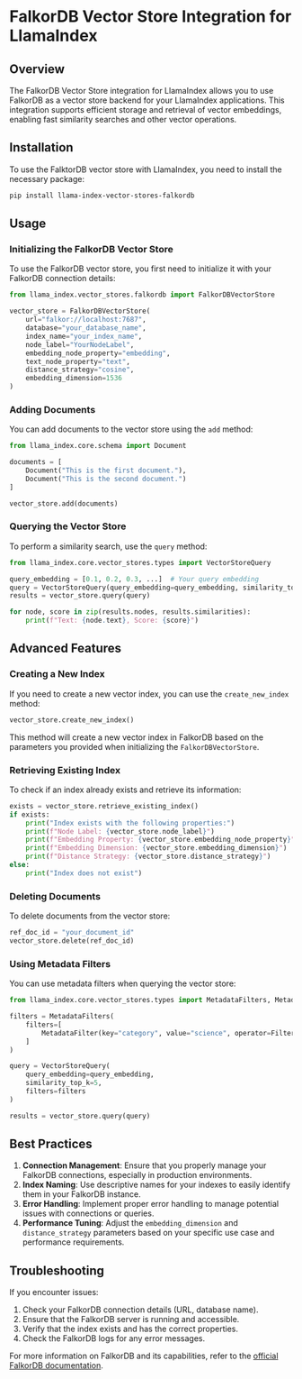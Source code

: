 # FalkorDB Vector Store Integration for LlamaIndex

## Overview

The FalkorDB Vector Store integration for LlamaIndex allows you to use FalkorDB as a vector store backend for your LlamaIndex applications. This integration supports efficient storage and retrieval of vector embeddings, enabling fast similarity searches and other vector operations.

## Installation

To use the FalktorDB vector store with LlamaIndex, you need to install the necessary package:

```bash
pip install llama-index-vector-stores-falkordb
```

## Usage

### Initializing the FalkorDB Vector Store

To use the FalkorDB vector store, you first need to initialize it with your FalkorDB connection details:

```python
from llama_index.vector_stores.falkordb import FalkorDBVectorStore

vector_store = FalkorDBVectorStore(
    url="falkor://localhost:7687",
    database="your_database_name",
    index_name="your_index_name",
    node_label="YourNodeLabel",
    embedding_node_property="embedding",
    text_node_property="text",
    distance_strategy="cosine",
    embedding_dimension=1536
)
```

### Adding Documents

You can add documents to the vector store using the `add` method:

```python
from llama_index.core.schema import Document

documents = [
    Document("This is the first document."),
    Document("This is the second document.")
]

vector_store.add(documents)
```

### Querying the Vector Store

To perform a similarity search, use the `query` method:

```python
from llama_index.core.vector_stores.types import VectorStoreQuery

query_embedding = [0.1, 0.2, 0.3, ...]  # Your query embedding
query = VectorStoreQuery(query_embedding=query_embedding, similarity_top_k=5)
results = vector_store.query(query)

for node, score in zip(results.nodes, results.similarities):
    print(f"Text: {node.text}, Score: {score}")
```

## Advanced Features

### Creating a New Index

If you need to create a new vector index, you can use the `create_new_index` method:

```python
vector_store.create_new_index()
```

This method will create a new vector index in FalkorDB based on the parameters you provided when initializing the `FalkorDBVectorStore`.

### Retrieving Existing Index

To check if an index already exists and retrieve its information:

```python
exists = vector_store.retrieve_existing_index()
if exists:
    print("Index exists with the following properties:")
    print(f"Node Label: {vector_store.node_label}")
    print(f"Embedding Property: {vector_store.embedding_node_property}")
    print(f"Embedding Dimension: {vector_store.embedding_dimension}")
    print(f"Distance Strategy: {vector_store.distance_strategy}")
else:
    print("Index does not exist")
```

### Deleting Documents

To delete documents from the vector store:

```python
ref_doc_id = "your_document_id"
vector_store.delete(ref_doc_id)
```

### Using Metadata Filters

You can use metadata filters when querying the vector store:

```python
from llama_index.core.vector_stores.types import MetadataFilters, MetadataFilter

filters = MetadataFilters(
    filters=[
        MetadataFilter(key="category", value="science", operator=FilterOperator.EQ)
    ]
)

query = VectorStoreQuery(
    query_embedding=query_embedding,
    similarity_top_k=5,
    filters=filters
)

results = vector_store.query(query)
```

## Best Practices

1. **Connection Management**: Ensure that you properly manage your FalkorDB connections, especially in production environments.
2. **Index Naming**: Use descriptive names for your indexes to easily identify them in your FalkorDB instance.
3. **Error Handling**: Implement proper error handling to manage potential issues with connections or queries.
4. **Performance Tuning**: Adjust the `embedding_dimension` and `distance_strategy` parameters based on your specific use case and performance requirements.

## Troubleshooting

If you encounter issues:

1. Check your FalkorDB connection details (URL, database name).
2. Ensure that the FalkorDB server is running and accessible.
3. Verify that the index exists and has the correct properties.
4. Check the FalkorDB logs for any error messages.

For more information on FalkorDB and its capabilities, refer to the [official FalkorDB documentation](https://falkordb.com/docs/).